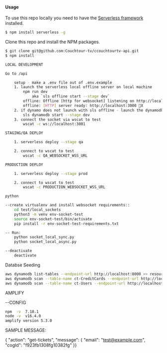 #### Usage

To use this repo locally you need to have the [Serverless framework](https://serverless.com) installed.

``` bash
$ npm install serverless -g
```

Clone this repo and install the NPM packages.

``` bash
$ git clone git@github.com:Couchtour-tv/ccouchtourtv-api.git
$ npm install
```

``` bash
LOCAL DEVELOPMENT

Go to /api

	setup - make a .env file out of .env.example
	1. launch the serverless local offline server on local machine
  		npm run dev
  			aka `sls offline start --stage dev`
		offline: Offline [http for websocket] listening on http://localhost:3001
		offline: [HTTP] server ready: http://localhost:3000 🚀X
	2. if dynamo does not launch with sls offline - launch the dynamodb-local server
  		sls dynamodb start --stage dev
	3. connect the socket via wscat to test
  		wscat -c ws://localhost:3001
```

``` bash
STAGING/QA DEPLOY

	1. serverless deploy --stage qa

	2. connect to wscat to test
		wscat -c QA_WEBSOCKET_WSS_URL
```


``` bash
PRODUCTION DEPLOY

	1. serverless deploy --stage prod

	2. connect to wscat to test
		wscat -c PRODUCTION_WEBSOCKET_WSS_URL
```

``` bash
python

--create virtualenv and install websocket requirements::
	cd test/local_sockets
	python3 -m venv env-socket-test
	source env-socket-test/bin/activate
	pip install -r env-socket-test-requirements.txt

-- Run:
	python socket_local_sync.py
	python socket_local_async.py

--deactivate
	deactivate
```

Databse Seeding

```bash
aws dynamodb list-tables --endpoint-url http://localhost:8000 >> resources/seeds/tables.json
aws dynamodb scan --table-name ct-CreditCards --endpoint-url http://localhost:8000 >> resources/seeds/creditCards.json
aws dynamodb scan --table-name ct-Users --endpoint-url http://localhost:8000 >> resources/seeds/users.json
```

AMPLIFY 

--CONFIG

```bash
npm  -v  7.18.1
node -v  v16.4.0
amplify version 5.3.0
```

SAMPLE MESSAGE: 

 { "action": "get-tickets", "message": { "email": "test@example.com", "cogId": "f923fb1308fg10382fg" }}
